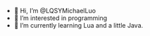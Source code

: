 - 👋 Hi, I’m @LQSYMichaelLuo
- 👀 I’m interested in programming
- 🌱 I’m currently learning Lua and a little Java.
<!---
LQSYMichaelLuo/LQSYMichaelLuo is a ✨ special ✨ repository because its `README.md` (this file) appears on your GitHub profile.
You can click the Preview link to take a look at your changes.
--->
